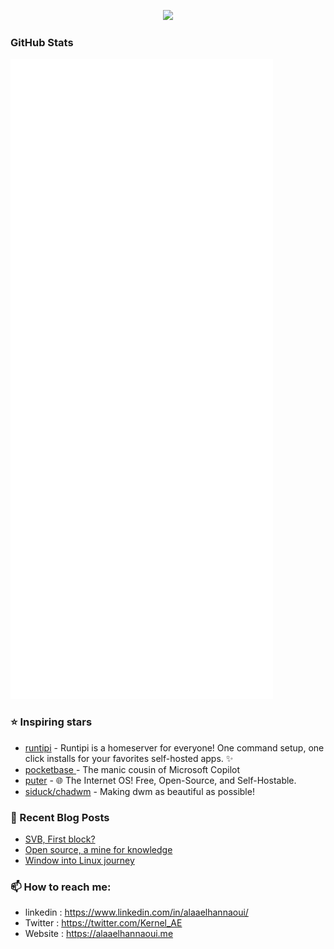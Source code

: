 <p align="center"><img src="https://giphy.com/embed/Ws6T5PN7wHv3cY8xy8" /></p>

### GitHub Stats

<p align="left"><img src="https://raw.githubusercontent.com/argusguardian/argusguardian/main/github-metrics.svg" /></p>

### ⭐ Inspiring stars

- [runtipi](https://github.com/runtipi/runtipi) - Runtipi is a homeserver for everyone! One command setup, one click installs for your favorites self-hosted apps. ✨
- [pocketbase ](https://github.com/pocketbase/pocketbase) - The manic cousin of Microsoft Copilot
- [puter](https://github.com/HeyPuter/puter) - 🌐 The Internet OS! Free, Open-Source, and Self-Hostable.
- [siduck/chadwm](https://github.com/siduck/chadwm) - Making dwm as beautiful as possible!

### 📰 Recent Blog Posts

- [SVB, First block?](https://alaaelhannaoui.me/blog/svb-collapse/)
- [Open source, a mine for knowledge](https://alaaelhannaoui.me/blog/open-source/)
- [Window into Linux journey](https://alaaelhannaoui.me/blog/window-to-linux/)

### 📫 How to reach me:

- linkedin : <https://www.linkedin.com/in/alaaelhannaoui/>
- Twitter : <https://twitter.com/Kernel_AE>
- Website : <https://alaaelhannaoui.me>
